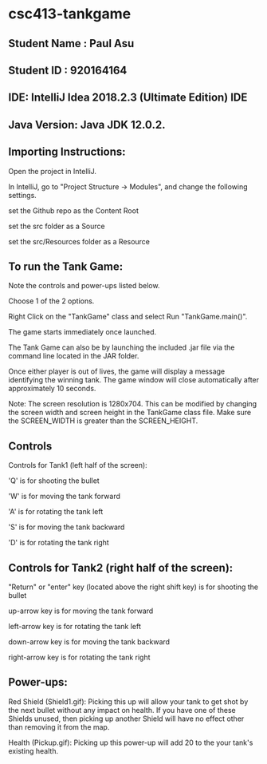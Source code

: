 # csc413-tankgame

## Student Name  : Paul Asu
## Student ID    : 920164164


## IDE: IntelliJ Idea 2018.2.3 (Ultimate Edition) IDE

## Java Version: Java JDK 12.0.2.

## Importing Instructions:
Open the project in IntelliJ.

In IntelliJ, go to "Project Structure -> Modules", and change the following settings.

set the Github repo as the Content Root

set the src folder as a Source

set the src/Resources folder as a Resource

## To run the Tank Game:
Note the controls and power-ups listed below.

Choose 1 of the 2 options.

Right Click on the "TankGame" class and select Run "TankGame.main()". 

The game starts immediately once launched.

The Tank Game can also be by launching the included .jar file via the command line located in the JAR folder.

Once either player is out of lives, the game will display a message identifying the winning tank. The game window will close automatically after approximately 10 seconds.

Note: The screen resolution is 1280x704. This can be modified by changing the screen width and screen height in the TankGame class file. Make sure the SCREEN_WIDTH is greater than the SCREEN_HEIGHT.

## Controls
Controls for Tank1 (left half of the screen):

'Q' is for shooting the bullet

'W' is for moving the tank forward

'A' is for rotating the tank left

'S' is for moving the tank backward

'D' is for rotating the tank right


## Controls for Tank2 (right half of the screen):

"Return" or "enter" key (located above the right shift key) is for shooting the bullet

up-arrow key is for moving the tank forward

left-arrow key is for rotating the tank left

down-arrow key is for moving the tank backward

right-arrow key is for rotating the tank right


## Power-ups:
Red Shield (Shield1.gif): Picking this up will allow your tank to get shot by the next bullet without any impact on health. If you have one of these Shields unused, then picking up another Shield will have no effect other than removing it from the map.

Health (Pickup.gif): Picking up this power-up will add 20 to the your tank's existing health.

